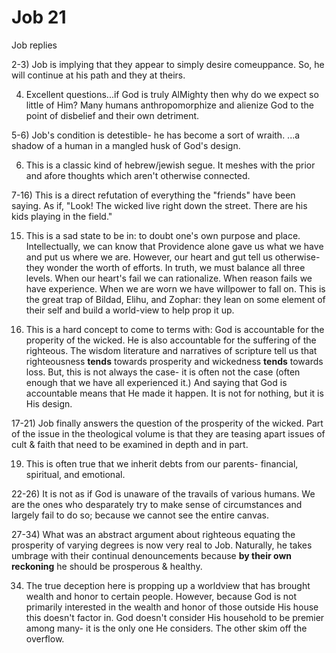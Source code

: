 # Job 21

Job replies

2-3) Job is implying that they appear to simply desire comeuppance.
     So, he will continue at his path and they at theirs.

4) Excellent questions...if God is truly AlMighty then why do we expect so little of Him?
   Many humans anthropomorphize and alienize God to the point of disbelief and their own detriment.

5-6) Job's condition is detestible- he has become a sort of wraith.
     ...a shadow of a human in a mangled husk of God's design.

6) This is a classic kind of hebrew/jewish segue.
   It meshes with the prior and afore thoughts which aren't otherwise connected.

7-16) This is a direct refutation of everything the "friends" have been saying.
      As if, "Look!  The wicked live right down the street.  There are his kids playing in the field."

15) This is a sad state to be in: to doubt one's own purpose and place.
    Intellectually, we can know that Providence alone gave us what we have and put us where we are.
    However, our heart and gut tell us otherwise- they wonder the worth of efforts.
    In truth, we must balance all three levels.
    When our heart's fail we can rationalize.
    When reason fails we have experience.
    When we are worn we have willpower to fall on.
    This is the great trap of Bildad, Elihu, and Zophar: they lean on some element of their self and build a world-view to help prop it up.

16) This is a hard concept to come to terms with: God is accountable for the properity of the wicked.
    He is also accountable for the suffering of the righteous.
    The wisdom literature and narratives of scripture tell us that righteousness __tends__ towards prosperity and wickedness __tends__ towards loss.
    But, this is not always the case- it is often not the case (often enough that we have all experienced it.)
    And saying that God is accountable means that He made it happen.
    It is not for nothing, but it is His design.

17-21) Job finally answers the question of the prosperity of the wicked.
       Part of the issue in the theological volume is that they are teasing apart issues of cult & faith that need to be examined in depth and in part.

19) This is often true that we inherit debts from our parents- financial, spiritual, and emotional.

22-26) It is not as if God is unaware of the travails of various humans.
       We are the ones who desparately try to make sense of circumstances and largely fail to do so;
       because we cannot see the entire canvas.

27-34) What was an abstract argument about righteous equating the prosperity of varying degrees is now very real to Job.
       Naturally, he takes umbrage with their continual denouncements because **by their own reckoning** he should be prosperous & healthy.

34) The true deception here is propping up a worldview that has brought wealth and honor to certain people.
    However, because God is not primarily interested in the wealth and honor of those outside His house this doesn't factor in.
    God doesn't consider His household to be premier among many- it is the only one He considers.
    The other skim off the overflow.


